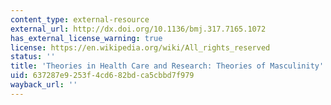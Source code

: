 ```yaml
---
content_type: external-resource
external_url: http://dx.doi.org/10.1136/bmj.317.7165.1072
has_external_license_warning: true
license: https://en.wikipedia.org/wiki/All_rights_reserved
status: ''
title: 'Theories in Health Care and Research: Theories of Masculinity'
uid: 637287e9-253f-4cd6-82bd-ca5cbbd7f979
wayback_url: ''
---
```

